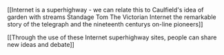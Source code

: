 [[Internet is a superhighway - we can relate this to Caulfield's idea of garden with streams Standage Tom The Victorian Internet the remarkable story of the telegraph and the nineteenth centurys on-line pioneers]]

[[Through the use of these Internet superhighway sites, people can share new ideas and debate]]
